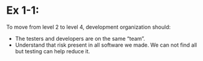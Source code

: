 # Ex 1-1: #
To move from level 2 to level 4, development organization should:
 
- The testers and developers are on the same “team”.
- Understand that risk present in all software we made. We can not find all but testing can help reduce it.
